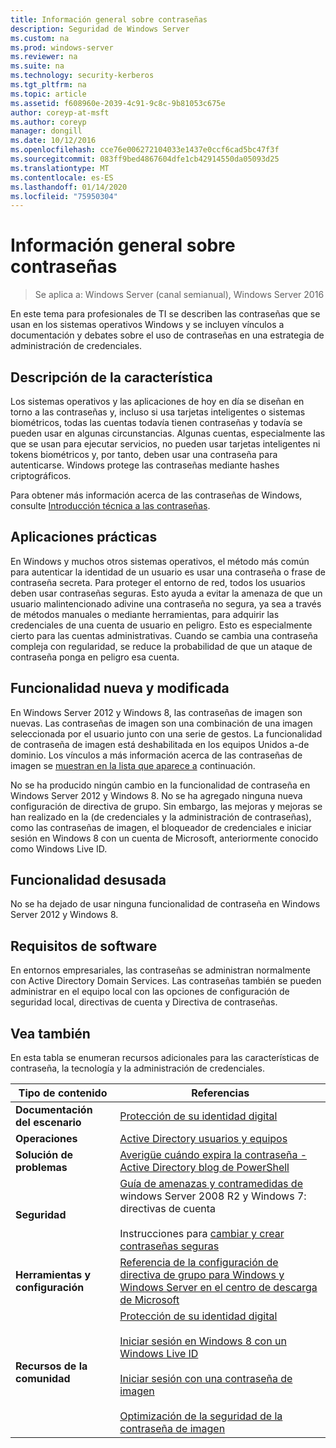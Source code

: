 ```yaml
---
title: Información general sobre contraseñas
description: Seguridad de Windows Server
ms.custom: na
ms.prod: windows-server
ms.reviewer: na
ms.suite: na
ms.technology: security-kerberos
ms.tgt_pltfrm: na
ms.topic: article
ms.assetid: f608960e-2039-4c91-9c8c-9b81053c675e
author: coreyp-at-msft
ms.author: coreyp
manager: dongill
ms.date: 10/12/2016
ms.openlocfilehash: cce76e006272104033e1437e0ccf6cad5bc47f3f
ms.sourcegitcommit: 083ff9bed4867604dfe1cb42914550da05093d25
ms.translationtype: MT
ms.contentlocale: es-ES
ms.lasthandoff: 01/14/2020
ms.locfileid: "75950304"
---
```

# <a name="passwords-overview"></a>Información general sobre contraseñas

>Se aplica a: Windows Server (canal semianual), Windows Server 2016

En este tema para profesionales de TI se describen las contraseñas que se usan en los sistemas operativos Windows y se incluyen vínculos a documentación y debates sobre el uso de contraseñas en una estrategia de administración de credenciales.

## <a name="BKMK_OVER"></a>Descripción de la característica
Los sistemas operativos y las aplicaciones de hoy en día se diseñan en torno a las contraseñas y, incluso si usa tarjetas inteligentes o sistemas biométricos, todas las cuentas todavía tienen contraseñas y todavía se pueden usar en algunas circunstancias. Algunas cuentas, especialmente las que se usan para ejecutar servicios, no pueden usar tarjetas inteligentes ni tokens biométricos y, por tanto, deben usar una contraseña para autenticarse. Windows protege las contraseñas mediante hashes criptográficos.

Para obtener más información acerca de las contraseñas de Windows, consulte [Introducción técnica a las contraseñas](https://technet.microsoft.com/library/hh994558(WS.10).aspx).

## <a name="BKMK_APP"></a>Aplicaciones prácticas
En Windows y muchos otros sistemas operativos, el método más común para autenticar la identidad de un usuario es usar una contraseña o frase de contraseña secreta. Para proteger el entorno de red, todos los usuarios deben usar contraseñas seguras. Esto ayuda a evitar la amenaza de que un usuario malintencionado adivine una contraseña no segura, ya sea a través de métodos manuales o mediante herramientas, para adquirir las credenciales de una cuenta de usuario en peligro. Esto es especialmente cierto para las cuentas administrativas. Cuando se cambia una contraseña compleja con regularidad, se reduce la probabilidad de que un ataque de contraseña ponga en peligro esa cuenta.

## <a name="BKMK_NEW"></a>Funcionalidad nueva y modificada
En Windows Server 2012 y Windows 8, las contraseñas de imagen son nuevas. Las contraseñas de imagen son una combinación de una imagen seleccionada por el usuario junto con una serie de gestos. La funcionalidad de contraseña de imagen está deshabilitada en los equipos Unidos a\-de dominio. Los vínculos a más información acerca de las contraseñas de imagen se [muestran en la lista que aparece a](#BKMK_LINKS) continuación.

No se ha producido ningún cambio en la funcionalidad de contraseña en Windows Server 2012 y Windows 8. No se ha agregado ninguna nueva configuración de directiva de grupo. Sin embargo, las mejoras y mejoras se han realizado en la \(de credenciales y la administración de contraseñas\), como las contraseñas de imagen, el bloqueador de credenciales e iniciar sesión en Windows 8 con un cuenta de Microsoft, anteriormente conocido como Windows Live ID.

## <a name="BKMK_DEP"></a>Funcionalidad desusada
No se ha dejado de usar ninguna funcionalidad de contraseña en Windows Server 2012 y Windows 8.

## <a name="BKMK_SOFT"></a>Requisitos de software
En entornos empresariales, las contraseñas se administran normalmente con Active Directory Domain Services. Las contraseñas también se pueden administrar en el equipo local con las opciones de configuración de seguridad local, directivas de cuenta y Directiva de contraseñas.

## <a name="BKMK_LINKS"></a>Vea también
En esta tabla se enumeran recursos adicionales para las características de contraseña, la tecnología y la administración de credenciales.

|Tipo de contenido|Referencias|
|--------|-------|
|**Documentación del escenario**|[Protección de su identidad digital](https://blogs.msdn.com/b/b8/archive/2011/12/14/protecting-your-digital-identity.aspx)|
|**Operaciones**|[Active Directory usuarios y equipos](https://technet.microsoft.com/library/cc754217.aspx)|
|**Solución de problemas**|[Averigüe cuándo expira la contraseña \- Active Directory blog de PowerShell](https://blogs.msdn.com/b/adpowershell/archive/2010/08/09/9970198.aspx)|
|**Seguridad**| [Guía de amenazas y contramedidas de](https://technet.microsoft.com/library/hh125920(v=ws.10).aspx) windows Server 2008 R2 y Windows 7: directivas de cuenta<br /><br />Instrucciones para [cambiar y crear contraseñas seguras](https://www.microsoft.com/security/online-privacy/passwords-create.aspx)|
|**Herramientas y configuración**|[Referencia de la configuración de directiva de grupo para Windows y Windows Server en el centro de descarga de Microsoft](https://www.microsoft.com/download/en/details.aspx?amp;displaylang=en&displaylang=en&id=25250)|
|**Recursos de la comunidad**|[Protección de su identidad digital](https://blogs.msdn.com/b/b8/archive/2011/12/14/protecting-your-digital-identity.aspx)<br /><br />[Iniciar sesión en Windows 8 con un Windows Live ID](https://blogs.msdn.com/b/b8/archive/2011/09/26/signing-in-to-windows-8-with-a-windows-live-id.aspx)<br /><br />[Iniciar sesión con una contraseña de imagen](https://blogs.msdn.com/b/b8/archive/2011/12/16/signing-in-with-a-picture-password.aspx)<br /><br />[Optimización de la seguridad de la contraseña de imagen](https://blogs.msdn.com/b/b8/archive/2011/12/19/optimizing-picture-password-security.aspx)|


